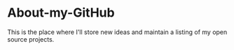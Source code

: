 # About-my-GitHub
This is the place where I'll store new ideas and maintain a listing of my open source projects.
